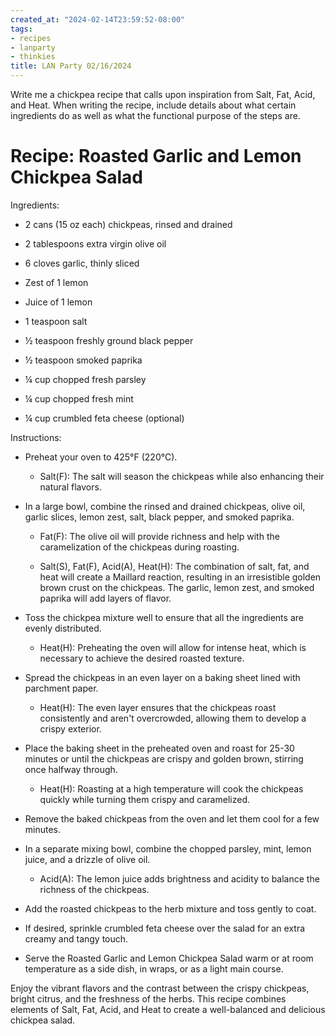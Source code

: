 ```yaml
---
created_at: "2024-02-14T23:59:52-08:00"
tags:
- recipes
- lanparty
- thinkies
title: LAN Party 02/16/2024
---
```


Write me a chickpea recipe that calls upon inspiration from Salt, Fat, Acid, and Heat. When writing the recipe, include details about what certain ingredients do as well as what the functional purpose of the steps are.

# Recipe: Roasted Garlic and Lemon Chickpea Salad

Ingredients:

- 2 cans (15 oz each) chickpeas, rinsed and drained

- 2 tablespoons extra virgin olive oil

- 6 cloves garlic, thinly sliced

- Zest of 1 lemon

- Juice of 1 lemon

- 1 teaspoon salt

- ½ teaspoon freshly ground black pepper

- ½ teaspoon smoked paprika

- ¼ cup chopped fresh parsley

- ¼ cup chopped fresh mint

- ¼ cup crumbled feta cheese (optional)


Instructions:

- Preheat your oven to 425°F (220°C).

  - Salt(F): The salt will season the chickpeas while also enhancing their natural flavors.
- In a large bowl, combine the rinsed and drained chickpeas, olive oil, garlic slices, lemon zest, salt, black pepper, and smoked paprika.

  - Fat(F): The olive oil will provide richness and help with the caramelization of the chickpeas during roasting.

  - Salt(S), Fat(F), Acid(A), Heat(H): The combination of salt, fat, and heat will create a Maillard reaction, resulting in an irresistible golden brown crust on the chickpeas. The garlic, lemon zest, and smoked paprika will add layers of flavor.
- Toss the chickpea mixture well to ensure that all the ingredients are evenly distributed.

  - Heat(H): Preheating the oven will allow for intense heat, which is necessary to achieve the desired roasted texture.
- Spread the chickpeas in an even layer on a baking sheet lined with parchment paper.

  - Heat(H): The even layer ensures that the chickpeas roast consistently and aren't overcrowded, allowing them to develop a crispy exterior.
- Place the baking sheet in the preheated oven and roast for 25-30 minutes or until the chickpeas are crispy and golden brown, stirring once halfway through.

  - Heat(H): Roasting at a high temperature will cook the chickpeas quickly while turning them crispy and caramelized.
- Remove the baked chickpeas from the oven and let them cool for a few minutes.

- In a separate mixing bowl, combine the chopped parsley, mint, lemon juice, and a drizzle of olive oil.

  - Acid(A): The lemon juice adds brightness and acidity to balance the richness of the chickpeas.
- Add the roasted chickpeas to the herb mixture and toss gently to coat.

- If desired, sprinkle crumbled feta cheese over the salad for an extra creamy and tangy touch.

- Serve the Roasted Garlic and Lemon Chickpea Salad warm or at room temperature as a side dish, in wraps, or as a light main course.


Enjoy the vibrant flavors and the contrast between the crispy chickpeas, bright citrus, and the freshness of the herbs. This recipe combines elements of Salt, Fat, Acid, and Heat to create a well-balanced and delicious chickpea salad.